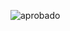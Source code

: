 ![aprobado](https://github.com/Kevin-Teran/Pizzarriba/assets/157538240/04547329-74ea-45d0-bd51-649852768cf7)
